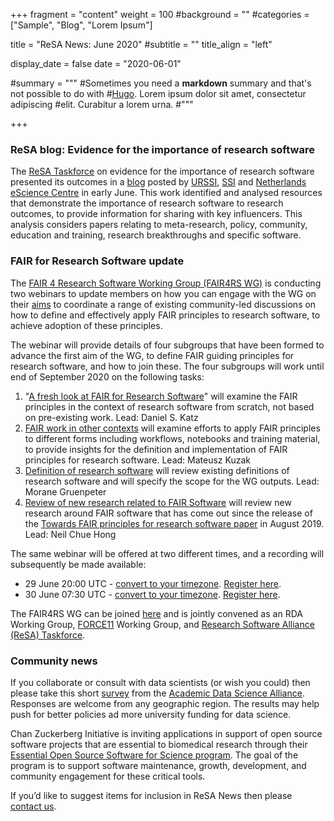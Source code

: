 +++
fragment = "content"
weight = 100
#background = ""
#categories = ["Sample", "Blog", "Lorem Ipsum"]

title = "ReSA News: June 2020"
#subtitle = ""
title_align = "left"

display_date = false
date = "2020-06-01"

#summary = """
#Sometimes you need a **markdown** summary and that's not possible to do with
#[Hugo](https://gohugo.io). Lorem ipsum dolor sit amet, consectetur adipiscing
#elit. Curabitur a lorem urna.
#"""

+++

### ReSA blog: Evidence for the importance of research software

The [ReSA Taskforce](http://www.researchsoft.org/resa-taskforces-join-us/) on evidence for the importance of research software presented its outcomes in a [blog](https://zenodo.org/record/3884311#.Xt7-NvJS-lM) posted by [URSSI](http://urssi.us/blog/2020/06/08/evidence-for-the-importance-of-research-software/), [SSI](https://www.software.ac.uk/blog/2020-06-08-evidence-importance-research-software) and [Netherlands eScience Centre](https://blog.esciencecenter.nl/evidence-for-the-importance-of-research-software-1cb4a49077f3) in early June. This work identified and analysed resources that demonstrate the importance of research software to research outcomes, to provide information for sharing with key influencers. This analysis considers papers relating to meta-research, policy, community, education and training, research breakthroughs and specific software.

### FAIR for Research Software update

The [FAIR 4 Research Software Working Group (FAIR4RS WG)](https://www.rd-alliance.org/groups/fair-4-research-software-fair4rs-wg) is conducting two webinars to update members on how you can engage with the WG on their [aims](https://www.rd-alliance.org/node/69317/case-statement) to coordinate a range of existing community-led discussions on how to define and effectively apply FAIR principles to research software, to achieve adoption of these principles.

The webinar will provide details of four subgroups that have been formed to advance the first aim of the WG, to define FAIR guiding principles for research software, and how to join these. The four subgroups will work until end of September 2020 on the following tasks:

1. "[A fresh look at FAIR for Research Software](https://docs.google.com/document/d/1TVgQtOBojRl4fvb1kJwXPJOhdohkAWOiu4IV62VJwYg/edit)" will examine the FAIR principles in the context of research software from scratch, not based on pre-existing work. Lead: Daniel S. Katz
2. [FAIR work in other contexts](https://docs.google.com/document/d/19bPzMNv8UDXJftFadg_1BEucBhZKsZHoOxeT-3sudlM/edit) will examine efforts to apply FAIR principles to different forms including workflows, notebooks and training material, to provide insights for the definition and implementation of FAIR principles for research software. Lead: Mateusz Kuzak
3. [Definition of research software](https://docs.google.com/document/d/1PvYiYJxd7-vrmTusTvS8fYp47Wu6v-c_XMu-LjIBKio/edit) will review existing definitions of research software and will specify the scope for the WG outputs. Lead: Morane Gruenpeter
4. [Review of new research related to FAIR Software](https://docs.google.com/document/d/1lZHWh_WiiDtvoozELt9YgIp-mA2EzevD-D3soKwdKsA/edit) will review new research around FAIR software that has come out since the release of the [Towards FAIR principles for research software paper](https://eresearchnz.figshare.com/articles/Towards_FAIR_principles_for_research_software/11929617/1) in August 2019. Lead: Neil Chue Hong

The same webinar will be offered at two different times, and a recording will subsequently be made available:

* 29 June 20:00 UTC - [convert to your timezone](https://www.timeanddate.com/worldclock/fixedtime.html?msg=FAIR4ARS&iso=20200630T06&p1=47&ah=1). [Register here](https://register.gotowebinar.com/register/8602009836362305548).
* 30 June 07:30 UTC - [convert to your timezone](https://www.timeanddate.com/worldclock/fixedtime.html?msg=FAIR4ARS&iso=20200630T1730&p1=47&ah=1). [Register here](https://register.gotowebinar.com/register/7326822638747070220).

The FAIR4RS WG can be joined [here](https://www.rd-alliance.org/groups/fair-4-research-software-fair4rs-wg) and is jointly convened as an RDA Working Group, [FORCE11](https://www.force11.org/) Working Group, and [Research Software Alliance (ReSA) Taskforce](http://www.researchsoft.org/resa-taskforces-join-us/).

### Community news

If you collaborate or consult with data scientists (or wish you could) then please take this short [survey](https://www.surveygizmo.com/s3/5599648/survey-to-capture-benefits-of-data-scientists) from the [Academic Data Science Alliance](https://academicdatascience.org/). Responses are welcome from any geographic region. The results may help push for better policies ad more university funding for data science.

Chan Zuckerberg Initiative is inviting applications in support of open source software projects that are essential to biomedical research through their [Essential Open Source Software for Science program](https://chanzuckerberg.com/rfa/essential-open-source-software-for-science/). The goal of the program is to support software maintenance, growth, development, and community engagement for these critical tools.

If you’d like to suggest items for inclusion in ReSA News then please [contact us](/contact).
